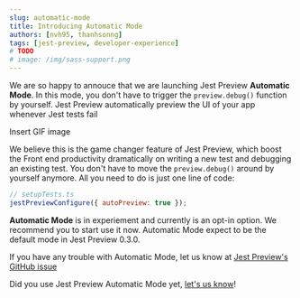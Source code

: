 ```yaml
---
slug: automatic-mode
title: Introducing Automatic Mode
authors: [nvh95, thanhsonng]
tags: [jest-preview, developer-experience]
# TODO
# image: /img/sass-support.png
---
```


<!-- Draft -->

We are so happy to annouce that we are launching Jest Preview **Automatic Mode**. In this mode, you don't have to trigger the `preview.debug()` function by yourself. Jest Preview automatically preview the UI of your app whenever Jest tests fail

Insert GIF image

We believe this is the game changer feature of Jest Preview, which boost the Front end productivity dramatically on writing a new test and debugging an existing test. You don't have to move the `preview.debug()` around by yourself anymore. All you need to do is just one line of code:

```js
// setupTests.ts
jestPreviewConfigure({ autoPreview: true });
```

**Automatic Mode** is in experiement and currently is an opt-in option. We recommend you to start use it now. Automatic Mode expect to be the default mode in Jest Preview 0.3.0.

If you have any trouble with Automatic Mode, let us know at [Jest Preview's GitHub issue](https://github.com/nvh95/jest-preview/issues/new?assignees=&labels=&template=bug_report.md&title=)

Did you use Jest Preview Automatic Mode yet, [let's us know](https://twitter.com/intent/tweet?text=I%20used%20Jest%20Preview%20Automatic%20Mode%20and%20it%27s%20awesome!%20%23jestpreview)!
